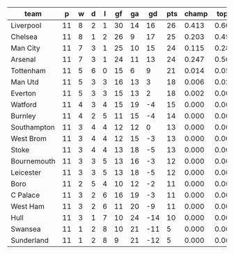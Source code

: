 |    team     | p  | w | d | l | gf | ga | gd  | pts | champ | top2  | top3  | top4  |  5-7  | bot4  | bot3  | bot2  |
|-------------|----|---|---|---|----|----|-----|-----|-------|-------|-------|-------|-------|-------|-------|-------|
| Liverpool   | 11 | 8 | 2 | 1 | 30 | 14 |  16 |  26 | 0.413 | 0.665 | 0.834 | 0.932 | 0.063 | 0.000 | 0.000 | 0.000|
| Chelsea     | 11 | 8 | 1 | 2 | 26 |  9 |  17 |  25 | 0.203 | 0.454 | 0.678 | 0.840 | 0.143 | 0.000 | 0.000 | 0.000|
| Man City    | 11 | 7 | 3 | 1 | 25 | 10 |  15 |  24 | 0.115 | 0.282 | 0.492 | 0.719 | 0.238 | 0.000 | 0.000 | 0.000|
| Arsenal     | 11 | 7 | 3 | 1 | 24 | 11 |  13 |  24 | 0.247 | 0.502 | 0.716 | 0.860 | 0.126 | 0.000 | 0.000 | 0.000|
| Tottenham   | 11 | 5 | 6 | 0 | 15 |  6 |   9 |  21 | 0.014 | 0.055 | 0.141 | 0.289 | 0.478 | 0.005 | 0.003 | 0.001|
| Man Utd     | 11 | 5 | 3 | 3 | 16 | 13 |   3 |  18 | 0.006 | 0.027 | 0.074 | 0.168 | 0.447 | 0.015 | 0.007 | 0.004|
| Everton     | 11 | 5 | 3 | 3 | 15 | 13 |   2 |  18 | 0.002 | 0.008 | 0.028 | 0.072 | 0.331 | 0.041 | 0.024 | 0.010|
| Watford     | 11 | 4 | 3 | 4 | 15 | 19 |  -4 |  15 | 0.000 | 0.002 | 0.008 | 0.022 | 0.169 | 0.139 | 0.089 | 0.046|
| Burnley     | 11 | 4 | 2 | 5 | 11 | 15 |  -4 |  14 | 0.000 | 0.001 | 0.003 | 0.010 | 0.108 | 0.226 | 0.155 | 0.093|
| Southampton | 11 | 3 | 4 | 4 | 12 | 12 |   0 |  13 | 0.000 | 0.001 | 0.004 | 0.014 | 0.136 | 0.187 | 0.125 | 0.071|
| West Brom   | 11 | 3 | 4 | 4 | 12 | 15 |  -3 |  13 | 0.000 | 0.001 | 0.004 | 0.012 | 0.111 | 0.209 | 0.144 | 0.085|
| Stoke       | 11 | 3 | 4 | 4 | 13 | 18 |  -5 |  13 | 0.000 | 0.001 | 0.005 | 0.014 | 0.123 | 0.199 | 0.138 | 0.079|
| Bournemouth | 11 | 3 | 3 | 5 | 13 | 16 |  -3 |  12 | 0.000 | 0.000 | 0.002 | 0.008 | 0.080 | 0.288 | 0.203 | 0.122|
| Leicester   | 11 | 3 | 3 | 5 | 13 | 18 |  -5 |  12 | 0.000 | 0.001 | 0.004 | 0.012 | 0.105 | 0.222 | 0.154 | 0.092|
| Boro        | 11 | 2 | 5 | 4 | 10 | 12 |  -2 |  11 | 0.000 | 0.000 | 0.003 | 0.011 | 0.107 | 0.225 | 0.159 | 0.092|
| C Palace    | 11 | 3 | 2 | 6 | 16 | 19 |  -3 |  11 | 0.000 | 0.000 | 0.002 | 0.009 | 0.091 | 0.262 | 0.186 | 0.114|
| West Ham    | 11 | 3 | 2 | 6 | 11 | 20 |  -9 |  11 | 0.000 | 0.000 | 0.001 | 0.004 | 0.055 | 0.370 | 0.282 | 0.190|
| Hull        | 11 | 3 | 1 | 7 | 10 | 24 | -14 |  10 | 0.000 | 0.000 | 0.001 | 0.004 | 0.048 | 0.406 | 0.307 | 0.206|
| Swansea     | 11 | 1 | 2 | 8 | 10 | 21 | -11 |   5 | 0.000 | 0.000 | 0.001 | 0.002 | 0.035 | 0.470 | 0.374 | 0.258|
| Sunderland  | 11 | 1 | 2 | 8 |  9 | 21 | -12 |   5 | 0.000 | 0.000 | 0.000 | 0.000 | 0.006 | 0.734 | 0.651 | 0.534|
